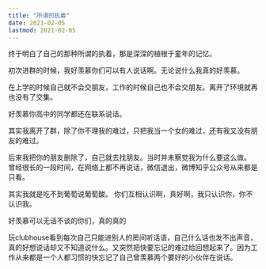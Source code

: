 ```yaml
---
title: "所谓的执着"
date: 2021-02-05
lastmod: 2021-02-05
---
```


终于明白了自己的那种所谓的执着，那是深深的植根于童年的记忆。

初次进群的时候，我好羡慕你们可以有人说话啊。无论说什么我真的好羡慕。

在上学的时候自己就不会交朋友，工作的时候自己也不会交朋友。离开了环境就再也没有了交集。

好羡慕你高中的同学都还在联系说话。

其实我离开了群，除了你不理我的难过，只把我当一个女的难过，还有我又没有朋友的难过。

后来我把你的朋友删除了，自己就去找朋友。当时并未察觉我为什么要这么做。
曾经很长的一段时间，在网络上都不再说话，微信退出，微博知乎公众号从来都是只看。

其实我就是吃不到葡萄说葡萄酸。
你们互相认识啊，真好啊，我只认识你，你不认识我。

好羡慕可以无话不谈的你们，真的真的

玩clubhouse看到每次自己只能进别人的房间听话语，自己什么话也发不出声音，真的好想说话却又不知道说什么。又突然把快要忘记的难过给回想起来了。因为工作从来都是一个人都习惯的快忘记了自己曾羡慕两个要好的小伙伴在说话。